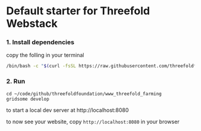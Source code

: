 # Default starter for Threefold Webstack

### 1. Install dependencies

copy the folling in your terminal

```bash
/bin/bash -c "$(curl -fsSL https://raw.githubusercontent.com/threefoldfoundation/www_threefold_twin/master/tools/install.sh)"
```

### 2. Run

```
cd ~/code/github/threefoldfoundation/www_threefold_farming
gridsome develop
```

to start a local dev server at http://localhost:8080

to now see your website, copy ```http://localhost:8080``` in your browser

